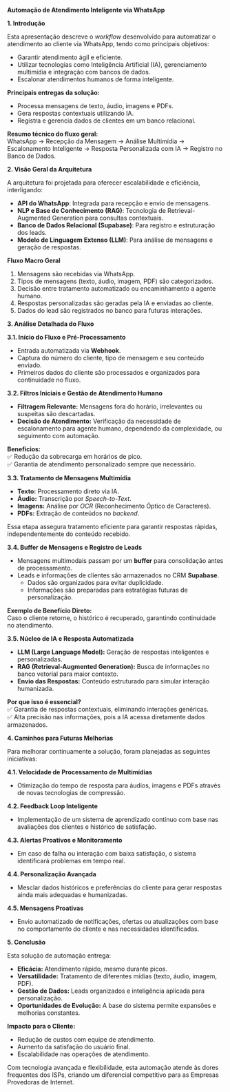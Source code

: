 **Automação de Atendimento Inteligente via WhatsApp**

**1. Introdução**

Esta apresentação descreve o *workflow* desenvolvido para automatizar o atendimento ao cliente via WhatsApp, tendo como principais objetivos:  
- Garantir atendimento ágil e eficiente.  
- Utilizar tecnologias como Inteligência Artificial (IA), gerenciamento multimídia e integração com bancos de dados.  
- Escalonar atendimentos humanos de forma inteligente.  

**Principais entregas da solução:**
- Processa mensagens de texto, áudio, imagens e PDFs.  
- Gera respostas contextuais utilizando IA.  
- Registra e gerencia dados de clientes em um banco relacional.  

**Resumo técnico do fluxo geral:**  
WhatsApp → Recepção da Mensagem → Análise Multimídia → Escalonamento Inteligente → Resposta Personalizada com IA → Registro no Banco de Dados.  

**2. Visão Geral da Arquitetura**

A arquitetura foi projetada para oferecer escalabilidade e eficiência, interligando:  
- **API do WhatsApp**: Integrada para recepção e envio de mensagens.  
- **NLP e Base de Conhecimento (RAG)**: Tecnologia de Retrieval-Augmented Generation para consultas contextuais.  
- **Banco de Dados Relacional (Supabase)**: Para registro e estruturação dos leads.  
- **Modelo de Linguagem Extenso (LLM)**: Para análise de mensagens e geração de respostas.  

**Fluxo Macro Geral**
1. Mensagens são recebidas via WhatsApp.  
2. Tipos de mensagens (texto, áudio, imagem, PDF) são categorizados.  
3. Decisão entre tratamento automatizado ou encaminhamento a agente humano.  
4. Respostas personalizadas são geradas pela IA e enviadas ao cliente.  
5. Dados do lead são registrados no banco para futuras interações.  

**3. Análise Detalhada do Fluxo**

**3.1. Início do Fluxo e Pré-Processamento**  
- Entrada automatizada via **Webhook**.  
- Captura do número do cliente, tipo de mensagem e seu conteúdo enviado.  
- Primeiros dados do cliente são processados e organizados para continuidade no fluxo.

**3.2. Filtros Iniciais e Gestão de Atendimento Humano**
- **Filtragem Relevante:** Mensagens fora do horário, irrelevantes ou suspeitas são descartadas.  
- **Decisão de Atendimento:** Verificação da necessidade de escalonamento para agente humano, dependendo da complexidade, ou seguimento com automação.

**Benefícios:**  
✅ Redução da sobrecarga em horários de pico.  
✅ Garantia de atendimento personalizado sempre que necessário.  

**3.3. Tratamento de Mensagens Multimídia**  
- **Texto:** Processamento direto via IA.  
- **Áudio:** Transcrição por *Speech-to-Text*.  
- **Imagens:** Análise por *OCR* (Reconhecimento Óptico de Caracteres).  
- **PDFs:** Extração de conteúdos no *backend*.  

Essa etapa assegura tratamento eficiente para garantir respostas rápidas, independentemente do conteúdo recebido.  

**3.4. Buffer de Mensagens e Registro de Leads**  
- Mensagens multimodais passam por um **buffer** para consolidação antes de processamento.  
- Leads e informações de clientes são armazenados no CRM **Supabase**.
  - Dados são organizados para evitar duplicidade.  
  - Informações são preparadas para estratégias futuras de personalização.  

**Exemplo de Benefício Direto:**  
Caso o cliente retorne, o histórico é recuperado, garantindo continuidade no atendimento.  

**3.5. Núcleo de IA e Resposta Automatizada**
- **LLM (Large Language Model):** Geração de respostas inteligentes e personalizadas.  
- **RAG (Retrieval-Augmented Generation):** Busca de informações no banco vetorial para maior contexto.  
- **Envio das Respostas:** Conteúdo estruturado para simular interação humanizada.  

**Por que isso é essencial?**  
✅ Garantia de respostas contextuais, eliminando interações genéricas.  
✅ Alta precisão nas informações, pois a IA acessa diretamente dados armazenados.  

**4. Caminhos para Futuras Melhorias**

Para melhorar continuamente a solução, foram planejadas as seguintes iniciativas:  

**4.1. Velocidade de Processamento de Multimídias**  
- Otimização do tempo de resposta para áudios, imagens e PDFs através de novas tecnologias de compressão.  

**4.2. Feedback Loop Inteligente**  
- Implementação de um sistema de aprendizado contínuo com base nas avaliações dos clientes e histórico de satisfação.  

 **4.3. Alertas Proativos e Monitoramento**  
- Em caso de falha ou interação com baixa satisfação, o sistema identificará problemas em tempo real.  

**4.4. Personalização Avançada**  
- Mesclar dados históricos e preferências do cliente para gerar respostas ainda mais adequadas e humanizadas.  

**4.5. Mensagens Proativas**  
- Envio automatizado de notificações, ofertas ou atualizações com base no comportamento do cliente e nas necessidades identificadas.  

**5. Conclusão**

Esta solução de automação entrega:  

- **Eficácia:** Atendimento rápido, mesmo durante picos.  
- **Versatilidade:** Tratamento de diferentes mídias (texto, áudio, imagem, PDF).  
- **Gestão de Dados:** Leads organizados e inteligência aplicada para personalização.  
- **Oportunidades de Evolução:** A base do sistema permite expansões e melhorias constantes.  

**Impacto para o Cliente:**

- Redução de custos com equipe de atendimento.  
- Aumento da satisfação do usuário final.  
- Escalabilidade nas operações de atendimento.  

Com tecnologia avançada e flexibilidade, esta automação atende às dores frequentes dos ISPs, criando um diferencial competitivo para as Empresas Provedoras de Internet.
